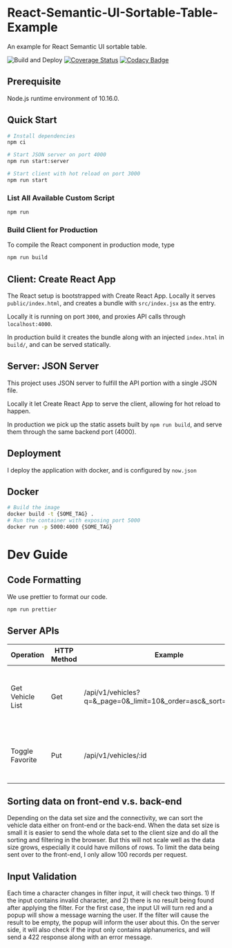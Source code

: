 # React-Semantic-UI-Sortable-Table-Example
An example for React Semantic UI sortable table.

![Build and Deploy](https://github.com/gges5110/React-Semantic-UI-Sortable-Table-Example/workflows/Test%20and%20Deploy/badge.svg)
[![Coverage Status](https://coveralls.io/repos/github/gges5110/React-Semantic-UI-Sortable-Table-Example/badge.svg?branch=master&service=github)](https://coveralls.io/github/gges5110/React-Semantic-UI-Sortable-Table-Example?branch=master)
[![Codacy Badge](https://api.codacy.com/project/badge/Grade/a5f2bc2a9a8944549c95a17de5d863e9)](https://www.codacy.com/app/gges5110/React-Semantic-UI-Sortable-Table-Example?utm_source=github.com&amp;utm_medium=referral&amp;utm_content=gges5110/React-Semantic-UI-Sortable-Table-Example&amp;utm_campaign=Badge_Grade)

## Prerequisite
Node.js runtime environment of 10.16.0.

## Quick Start
```bash
# Install dependencies
npm ci

# Start JSON server on port 4000
npm run start:server

# Start client with hot reload on port 3000
npm run start
```

### List All Available Custom Script
```bash
npm run
```

### Build Client for Production
To compile the React component in production mode, type
```bash
npm run build
```

## Client: Create React App
The React setup is bootstrapped with Create React App. Locally it serves `public/index.html`, and creates a bundle with `src/index.jsx` as the entry.

Locally it is running on port `3000`, and proxies API calls through `localhost:4000`.

In production build it creates the bundle along with an injected `index.html` in `build/`, and can be served statically.

## Server: JSON Server
This project uses JSON server to fulfill the API portion with a single JSON file.

Locally it let Create React App to serve the client, allowing for hot reload to happen.

In production we pick up the static assets built by `npm run build`, and serve them through the same backend port (4000).

## Deployment
I deploy the application with docker, and is configured by `now.json`

## Docker
```bash
# Build the image
docker build -t {SOME_TAG} .
# Run the container with exposing port 5000
docker run -p 5000:4000 {SOME_TAG}
```

# Dev Guide

## Code Formatting 
We use prettier to format our code.
```bash
npm run prettier
```


## Server APIs

| Operation         | HTTP Method   | Example           | Remarks       |
| ----------------- | ------------- | ----------------- | ------------- |
| Get Vehicle List  | Get           | /api/v1/vehicles?q=&_page=0&_limit=10&_order=asc&_sort=package  | Available query params: q, _offset, _limit, _order, _sort. |
| Toggle Favorite   | Put           | /api/v1/vehicles/:id | Requires to send the JSON formatted vehicle in the body.  |

## Sorting data on front-end v.s. back-end
Depending on the data set size and the connectivity, we can sort the vehicle data either on front-end or the back-end. When the data set size is small it is easier to send the whole data set to the client size and do all the sorting and filtering in the browser. But this will not scale well as the data size grows, especially it could have millons of rows. To limit the data being sent over to the front-end, I only allow 100 records per request.

## Input Validation
Each time a character changes in filter input, it will check two things. 1) If the input contains invalid character, and 2) there is no result being found after applying the filter. For the first case, the input UI will turn red and a popup will show a message warning the user. If the filter will cause the result to be empty, the popup will inform the user about this. On the server side, it will also check if the input only contains alphanumerics, and will send a 422 response along with an error message.
